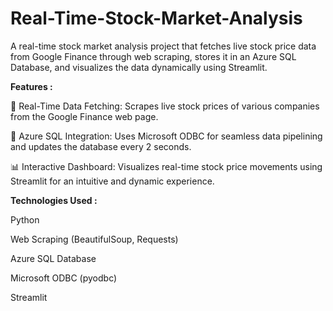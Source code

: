 # Real-Time-Stock-Market-Analysis
A real-time stock market analysis project that fetches live stock price data from Google Finance through web scraping, stores it in an Azure SQL Database, and visualizes the data dynamically using Streamlit.

**Features :**

🔄 Real-Time Data Fetching: Scrapes live stock prices of various companies from the Google Finance web page.

💾 Azure SQL Integration: Uses Microsoft ODBC for seamless data pipelining and updates the database every 2 seconds.

📊 Interactive Dashboard: Visualizes real-time stock price movements using Streamlit for an intuitive and dynamic experience.

**Technologies Used :**

Python

Web Scraping (BeautifulSoup, Requests)

Azure SQL Database

Microsoft ODBC (pyodbc)

Streamlit
